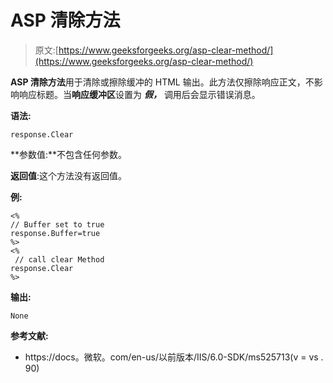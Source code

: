 # ASP 清除方法

> 原文:[https://www.geeksforgeeks.org/asp-clear-method/](https://www.geeksforgeeks.org/asp-clear-method/)

**ASP 清除方法**用于清除或擦除缓冲的 HTML 输出。此方法仅擦除响应正文，不影响响应标题。当**响应缓冲区**设置为 ***假，*** 调用后会显示错误消息。

**语法:**

```
response.Clear
```

**参数值:**不包含任何参数。

**返回值**:这个方法没有返回值。

**例:**

```
<%
// Buffer set to true
response.Buffer=true
%>
<%
 // call clear Method
response.Clear
%>
```

**输出:**

```
None
```

**参考文献:**

*   https://docs。微软。com/en-us/以前版本/IIS/6.0-SDK/ms525713(v = vs . 90)